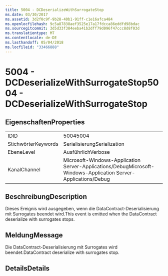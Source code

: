 ```yaml
---
title: 5004 - DCDeserializeWithSurrogateStop
ms.date: 03/30/2017
ms.assetid: 3d2f0c9f-9b28-40b1-91ff-c1e16afca484
ms.openlocfilehash: 9c5a87838aef3525e17a17fdcca86eddfd98bdac
ms.sourcegitcommit: 3d5d33f384eeba41b2dff79d096f47ccc8d8f03d
ms.translationtype: MT
ms.contentlocale: de-DE
ms.lasthandoff: 05/04/2018
ms.locfileid: "33466888"
---
```

# <a name="5004---dcdeserializewithsurrogatestop"></a><span data-ttu-id="ba69f-102">5004 - DCDeserializeWithSurrogateStop</span><span class="sxs-lookup"><span data-stu-id="ba69f-102">5004 - DCDeserializeWithSurrogateStop</span></span>
## <a name="properties"></a><span data-ttu-id="ba69f-103">Eigenschaften</span><span class="sxs-lookup"><span data-stu-id="ba69f-103">Properties</span></span>  
  
|||  
|-|-|  
|<span data-ttu-id="ba69f-104">ID</span><span class="sxs-lookup"><span data-stu-id="ba69f-104">ID</span></span>|<span data-ttu-id="ba69f-105">5004</span><span class="sxs-lookup"><span data-stu-id="ba69f-105">5004</span></span>|  
|<span data-ttu-id="ba69f-106">Stichwörter</span><span class="sxs-lookup"><span data-stu-id="ba69f-106">Keywords</span></span>|<span data-ttu-id="ba69f-107">Serialisierung</span><span class="sxs-lookup"><span data-stu-id="ba69f-107">Serialization</span></span>|  
|<span data-ttu-id="ba69f-108">Ebene</span><span class="sxs-lookup"><span data-stu-id="ba69f-108">Level</span></span>|<span data-ttu-id="ba69f-109">Ausführlich</span><span class="sxs-lookup"><span data-stu-id="ba69f-109">Verbose</span></span>|  
|<span data-ttu-id="ba69f-110">Kanal</span><span class="sxs-lookup"><span data-stu-id="ba69f-110">Channel</span></span>|<span data-ttu-id="ba69f-111">Microsoft-Windows-Application Server-Applications/Debug</span><span class="sxs-lookup"><span data-stu-id="ba69f-111">Microsoft-Windows-Application Server-Applications/Debug</span></span>|  
  
## <a name="description"></a><span data-ttu-id="ba69f-112">Beschreibung</span><span class="sxs-lookup"><span data-stu-id="ba69f-112">Description</span></span>  
 <span data-ttu-id="ba69f-113">Dieses Ereignis wird ausgegeben, wenn die DataContract-Deserialisierung mit Surrogates beendet wird.</span><span class="sxs-lookup"><span data-stu-id="ba69f-113">This event is emitted when the DataContract deserialize with surrogates stops.</span></span>  
  
## <a name="message"></a><span data-ttu-id="ba69f-114">Meldung</span><span class="sxs-lookup"><span data-stu-id="ba69f-114">Message</span></span>  
 <span data-ttu-id="ba69f-115">Die DataContract-Deserialisierung mit Surrogates wird beendet.</span><span class="sxs-lookup"><span data-stu-id="ba69f-115">DataContract deserialize with surrogates stop.</span></span>  
  
## <a name="details"></a><span data-ttu-id="ba69f-116">Details</span><span class="sxs-lookup"><span data-stu-id="ba69f-116">Details</span></span>
